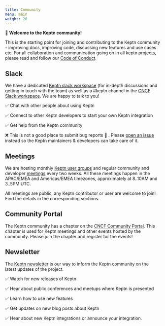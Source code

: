 ```yaml
---
title: Community
menu: main
weight: 20
---
```


👋 **Welcome to the Keptn community!**

This is the starting point for joining and contributing to the Keptn community - improving docs, improving code, discussing new features and use cases etc. For all collaboration and communication going on in all keptn projects, please read and follow our [Code of Conduct](https://github.com/keptn/.github/blob/main/CODE_OF_CONDUCT.md).

## Slack

We have a dedicated [Keptn slack workspace](https://slack.keptn.sh) (for in-depth discussions and getting in touch with the team) as well as a #keptn channel in the [CNCF Slack workspace](http://slack.cncf.io/). We are happy to talk to you!

✅ Chat with other people about using Keptn

✅ Connect to other Keptn developers to start your own Keptn integration

✅ Get help from the Keptn community

❌ This is not a good place to submit bug reports 🐞 . Please [open an issue](https://github.com/keptn/keptn/issues) instead so the Keptn maintainers & developers can take care of it.

## Meetings

We are hosting monthly [Keptn user groups](./meetings/) and regular community and developer [meetings](./meetings/) every two weeks.
All these meetings happen in the APAC/EMEA and Americas/EMEA timezones,
approximately at 8..10AM and 3..5PM UTC.

All meetings are public, any Keptn contributor or user are welcome to join!
Find the details in the corresponding sections.

## Community Portal

The Keptn community has a chapter on the [CNCF Community Portal](https://community.cncf.io/keptn-community/).
This chapter is used for Keptn meetings and other events hosted by the community.
Please join the chapter and register for the events!

## Newsletter

The [Keptn newsletter](/community/newsletter/) is our way to inform the Keptn community on the latest updates of the project.

✅ Watch for new releases of Keptn

✅ Hear about public conferences and meetups where Keptn is presented

✅ Learn how to use new features

✅ Get updates on new blog posts about Keptn

✅ Hear about new Keptn integrations or announce your integration.

